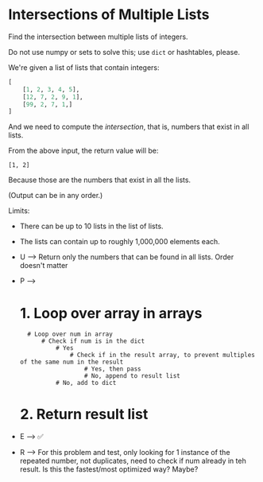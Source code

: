 # Intersections of Multiple Lists

Find the intersection between multiple lists of integers.

Do not use numpy or sets to solve this; use `dict` or hashtables,
please.

We're given a list of lists that contain integers:

```python
[
    [1, 2, 3, 4, 5],
    [12, 7, 2, 9, 1],
    [99, 2, 7, 1,]
]
```

And we need to compute the _intersection_, that is, numbers that exist
in all lists.

From the above input, the return value will be:

```
[1, 2]
```

Because those are the numbers that exist in all the lists.

(Output can be in any order.)

Limits:

* There can be up to 10 lists in the list of lists.
* The lists can contain up to roughly 1,000,000 elements each.

* U --> Return only the numbers that can be found in all lists. Order doesn't matter
* P --> 
    # 1. Loop over array in arrays
        # Loop over num in array
            # Check if num is in the dict
                # Yes
                    # Check if in the result array, to prevent multiples of the same num in the result
                        # Yes, then pass
                        # No, append to result list
                # No, add to dict
    # 2. Return result list
* E --> ✅
* R --> For this problem and test, only looking for 1 instance of the repeated number, not duplicates, need to check if num already in teh result. Is this the fastest/most optimized way? Maybe?